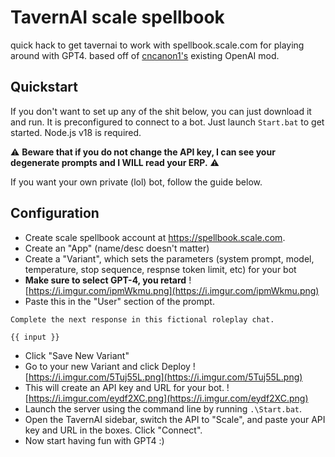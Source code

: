 # TavernAI scale spellbook
quick hack to get tavernai to work with spellbook.scale.com for playing around with GPT4. based off of [cncanon1's](https://github.com/CncAnon1/) existing OpenAI mod.

## Quickstart
If you don't want to set up any of the shit below, you can just download it and run. It is preconfigured to connect to a bot.  Just launch `Start.bat` to get started.  Node.js v18 is required. 

⚠️ **Beware that if you do not change the API key, I can see your degenerate prompts and I WILL read your ERP.** ⚠️ 

If you want your own private (lol) bot, follow the guide below.

## Configuration
- Create scale spellbook account at https://spellbook.scale.com.
- Create an "App" (name/desc doesn't matter)
- Create a "Variant", which sets the parameters (system prompt, model, temperature, stop sequence, respnse token limit, etc) for your bot
- **Make sure to select GPT-4, you retard**
![https://i.imgur.com/ipmWkmu.png](https://i.imgur.com/ipmWkmu.png)
- Paste this in the "User" section of the prompt.
```
Complete the next response in this fictional roleplay chat.

{{ input }}
```
- Click "Save New Variant"
- Go to your new Variant and click Deploy
![https://i.imgur.com/5Tuj55L.png](https://i.imgur.com/5Tuj55L.png)
- This will create an API key and URL for your bot.
![https://i.imgur.com/eydf2XC.png](https://i.imgur.com/eydf2XC.png)
- Launch the server using the command line by running `.\Start.bat`.
- Open the TavernAI sidebar, switch the API to "Scale", and paste your API key and URL in the boxes. Click "Connect".
- Now start having fun with GPT4 :)
